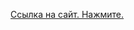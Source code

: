 <a href="[bissergey.github.io](https://bissergey.github.io/#)" target="_blank">Ссылка на сайт. Нажмите.</a> 
